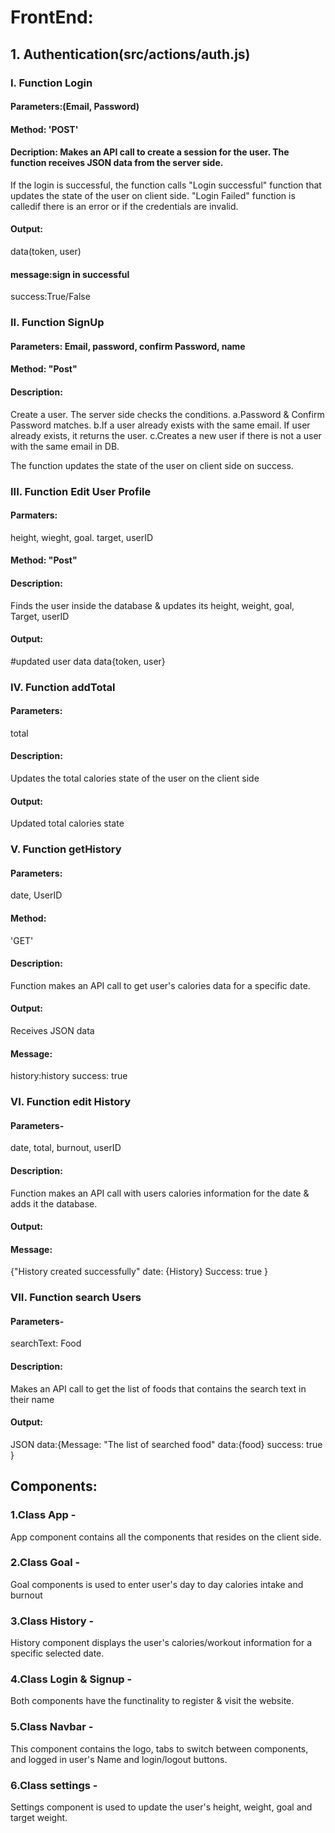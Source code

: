 # FrontEnd:
## 1. Authentication(src/actions/auth.js)
### I. Function Login
#### Parameters:(Email, Password)
#### Method: 'POST'
#### Decription: Makes an API call to create a session for the user. The function receives JSON data from the server side.
If the login is successful, the function calls "Login successful" function that updates the state of the user on client side.
"Login Failed" function is calledif there is an error or if the credentials are invalid.
#### Output:
data(token, user)
#### message:sign in successful
success:True/False

### II. Function SignUp
#### Parameters: Email, password, confirm Password, name
#### Method: "Post"
#### Description:
Create a user. The server side checks the conditions.
a.Password & Confirm Password matches.
b.If a user already exists with the same email. If user already exists, it returns the user.
c.Creates a new user if there is not a user with the same email in DB.

The function updates the state of the user on client side on success.

### III. Function Edit User Profile
#### Parmaters: 
height, wieght, goal. target, userID
#### Method: "Post"
#### Description: 
Finds the user inside the database & updates its height, weight, goal, Target, userID
#### Output: 
#updated user data
data{token, user}

### IV. Function addTotal
#### Parameters: 
total
#### Description: 
Updates the total calories state of the user on the client side
#### Output: 
Updated total calories state

### V. Function getHistory
#### Parameters: 
date, UserID
#### Method:
'GET'
#### Description:
Function makes an API call to get user's calories data for a specific date.
#### Output: 
Receives JSON data
#### Message: 
history:history
success: true

### VI. Function edit History
#### Parameters- 
date, total, burnout, userID
#### Description: 
Function makes an API call with users calories information for the date & adds it the database.
#### Output:
#### Message: 
{"History created successfully"
date: {History}
Success: true
}

### VII. Function search Users
#### Parameters- 
searchText: Food
#### Description:
Makes an API call to get the list of foods that contains the search text in their name
#### Output:
JSON data:{Message: "The list of searched food"
data:{food}
success: true
}

## Components:
### 1.Class App - 
App component contains all the components that resides on the client side.
### 2.Class Goal - 
Goal components is used to enter user's day to day calories intake and burnout
### 3.Class History - 
History component displays the user's calories/workout information for a specific selected date.
### 4.Class Login & Signup - 
Both components have the functinality to register & visit the website.
### 5.Class Navbar - 
This component contains the logo, tabs to switch between components, and logged in user's Name and login/logout buttons.
### 6.Class settings - 
Settings component is used to update the user's height, weight, goal and target weight.
